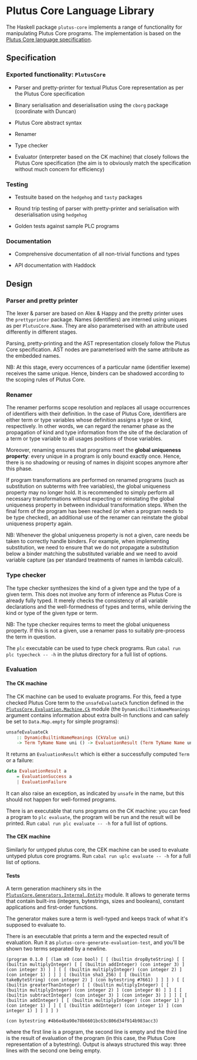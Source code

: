 # Plutus Core Language Library

The Haskell package `plutus-core` implements a range of functionality for manipulating Plutus Core programs. The implementation is based on the [Plutus Core language specification](../plutus-core-spec).

## Specification

### Exported functionality: `PlutusCore`

* Parser and pretty-printer for textual Plutus Core representation as per the Plutus Core specification

* Binary serialisation and deserialisation using the `cborg` package (coordinate with Duncan)

* Plutus Core abstract syntax

* Renamer

* Type checker

* Evaluator (interpreter based on the CK machine) that closely follows the Plutus Core specification (the aim is to obviously match the specification without much concern for efficiency)

### Testing

* Testsuite based on the `hedgehog` and `tasty` packages

* Round trip testing of parser with pretty-printer and serialisation with deserialisation using `hedgehog`

* Golden tests against sample PLC programs

### Documentation

* Comprehensive documentation of all non-trivial functions and types

* API documentation with Haddock

## Design

### Parser and pretty printer

The lexer & parser are based on Alex & Happy and the pretty printer uses the `prettyprinter` package. Names (identifiers) are interned using uniques as per `PlutusCore.Name`. They are also parameterised with an attribute used differently in different stages.

Parsing, pretty-printing and the AST representation closely follow the Plutus Core specification. AST nodes are parameterised with the same attribute as the embedded names.

NB: At this stage, every occurrences of a particular name (identifier lexeme) receives the same unique. Hence, binders can be shadowed according to the scoping rules of Plutus Core.

### Renamer

The renamer performs scope resolution and replaces all usage occurrences of identifiers with their definition. In the case of Plutus Core, identifiers are either term or type variables whose definition assigns a type or kind, respectively. In other words, we can regard the renamer phase as the propagation of kind and type information from the site of the declaration of a term or type variable to all usages positions of those variables.

Moreover, renaming ensures that programs meet the **global uniqueness property**: every unique in a program is only bound exactly once. Hence, there is no shadowing or reusing of names in disjoint scopes anymore after this phase.

If program transformations are performed on renamed programs (such as substitution on subterms with free variables), the global uniqueness property may no longer hold. It is recommended to simply perform all necessary transformations without expecting or reinstating the global uniqueness property in between individual transformation steps. When the final form of the program has been reached (or when a program needs to be type checked), an additional use of the renamer can reinstate the global uniqueness property again.

NB: Whenever the global uniqueness property is not a given, care needs be taken to correctly handle binders. For example, when implementing substitution, we need to ensure that we do not propagate a substitution below a binder matching the substituted variable and we need to avoid variable capture (as per standard treatments of names in lambda calculi).

### Type checker

The type checker synthesizes the kind of a given type and the type of a given term. This does not involve any form of inference as Plutus Core is already fully typed. It merely checks the consistency of all variable declarations and the well-formedness of types and terms, while deriving the kind or type of the given type or term.

NB: The type checker requires terms to meet the global uniqueness property. If this is not a given, use a renamer pass to suitably pre-process the term in question.

The `plc` executable can be used to type check programs. Run `cabal run plc typecheck -- -h` in the plutus directory for a full list of options.

### Evaluation

#### The CK machine

The CK machine can be used to evaluate programs. For this, feed a type checked
Plutus Core term to the `unsafeEvaluateCk` function defined in the
[`PlutusCore.Evaluation.Machine.Ck`](src/PlutusCore/Evaluation/Machine/Ck.hs)
module (the `DynamicBuiltinNameMeanings` argument contains information about
extra built-in functions and can safely be set to `Data.Map.empty` for simple
programs):

```haskell
unsafeEvaluateCk
    :: DynamicBuiltinNameMeanings (CkValue uni)
    -> Term TyName Name uni () -> EvaluationResult (Term TyName Name uni ())
```

It returns an `EvaluationResult` which is either a successfully computed `Term` or a failure:

```haskell
data EvaluationResult a
    = EvaluationSuccess a
    | EvaluationFailure
```
It can also raise an exception, as indicated by `unsafe` in the name, but this should not happen for well-formed programs.

There is an executable that runs programs on the CK machine: you can feed a program to `plc evaluate`, the program will be run and the result will be printed. Run `cabal run plc evaluate -- -h` for a full list of options.

#### The CEK machine

Similarly for untyped plutus core, the CEK machine can be used to evaluate untyped plutus core programs. Run `cabal run uplc evaluate -- -h` for a full list of options.

#### Tests

A term generation machinery sits in the [`PlutusCore.Generators.Internal.Entity`](plutus-core/generators/PlutusCore/Generators/Internal/Entity.hs) module. It allows to generate terms that contain built-ins (integers, bytestrings, sizes and booleans), constant applications and first-order functions.

The generator makes sure a term is well-typed and keeps track of what it's supposed to evaluate to.

There is an executable that prints a term and the expected result of evaluation. Run it as `plutus-core-generate-evaluation-test`, and you'll be shown two terms separated by a newline.

```
(program 0.1.0 [ (lam x0 (con bool) [ [ (builtin dropByteString) [ [ (builtin multiplyInteger) [ [ (builtin addInteger) (con integer 3) ] (con integer 3) ] ] [ [ (builtin multiplyInteger) (con integer 2) ] (con integer 1) ] ] ] [ (builtin sha3_256) [ [ (builtin takeByteString) (con integer 2) ] (con bytestring #7661) ] ] ] ) [ [ (builtin greaterThanInteger) [ [ (builtin multiplyInteger) [ [ (builtin multiplyInteger) (con integer 2) ] (con integer 0) ] ] [ [ (builtin subtractInteger) (con integer 3) ] (con integer 3) ] ] ] [ [ (builtin addInteger) [ [ (builtin multiplyInteger) (con integer 1) ] (con integer 1) ] ] [ [ (builtin addInteger) (con integer 1) ] (con integer 1) ] ] ] ] )

(con bytestring #4b6e4ba90e78b6601bc63c806d34f914b983acc3)
```

where the first line is a program, the second line is empty and the third line
is the result of evaluation of the program (in this case, the Plutus Core
representation of a bytestring). Output is always structured this way: three
lines with the second one being empty.
